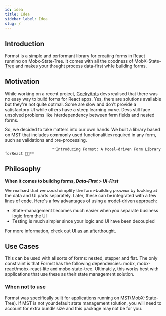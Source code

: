 ```yaml
---
id: idea
title: Idea
sidebar_label: Idea
slug: /
---
```


## Introduction

Formst is a simple and performant library for creating forms in React running on Mobx-State-Tree. It comes with all the goodness of [MobX-State-Tree](https://mobx-state-tree.js.org/) and makes your thought process data-first while building forms.

## Motivation

While working on a recent project, [GeekyAnts](https://geekyants.com) devs realised that there was no easy way to build forms for React apps. Yes, there are solutions available but they're not quite optimal. Some are slow and don't provide a satisfactory UI while others have a steep learning curve. Devs still face unsolved problems like interdependency between form fields and nested forms.

So, we decided to take matters into our own hands. We built a library based on MST that includes commonly used functionalities required in any form, such as validations and pre-processing.

                         **Introducing Formst: A Model-driven Form Library forReact 🙌🏼**

## Philosophy

**When it comes to building forms, _Data-First > UI-First_**

We realised that we could simplify the form-building process by looking at the data and UI parts separately. Later, these can be integrated with a few lines of code. Here's a few advantages of using a model-driven approach:

- State-management becomes much easier when you separate business logic from the UI
- Testing is much simpler since your logic and UI have been decoupled

For more information, check out [UI as an afterthought.](https://medium.com/@mweststrate/ui-as-an-afterthought-26e5d2bb24d6)

## Use Cases

This can be used with all sorts of forms: nested, stepper and flat. The only constraint is that Formst has the following dependencies: mobx, mobx-react/mobx-react-lite and mobx-state-tree. Ultimately, this works best with applications that use these as their state management solution.

### When not to use

Formst was specifically built for applications running on MST(MobX-State-Tree). If MST is not your default state management solution, you will need to account for extra bundle size and this package may not be for you.
